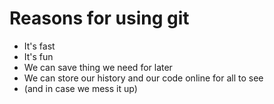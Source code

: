 # Reasons for using git

- It's fast
- It's fun
- We can save thing we need for later 
- We can store our history and our code online for all to see
- (and in case we mess it up)
